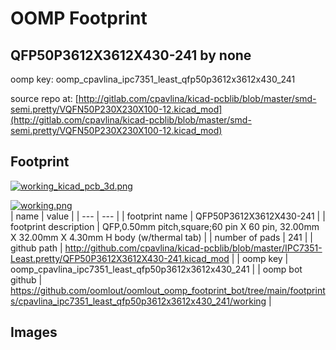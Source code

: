 # OOMP Footprint  
## QFP50P3612X3612X430-241  by none  
  
oomp key: oomp_cpavlina_ipc7351_least_qfp50p3612x3612x430_241  
  
source repo at: [http://gitlab.com/cpavlina/kicad-pcblib/blob/master/smd-semi.pretty/VQFN50P230X230X100-12.kicad_mod](http://gitlab.com/cpavlina/kicad-pcblib/blob/master/smd-semi.pretty/VQFN50P230X230X100-12.kicad_mod)  
## Footprint  
  
[![working_kicad_pcb_3d.png](working_kicad_pcb_3d_600.png)](working_kicad_pcb_3d.png)  
  
[![working.png](working_600.png)](working.png)  
| name | value | 
| --- | --- | 
| footprint name | QFP50P3612X3612X430-241 | 
| footprint description | QFP,0.50mm pitch,square;60 pin X 60 pin, 32.00mm X 32.00mm X 4.30mm H body (w/thermal tab) | 
| number of pads | 241 | 
| github path | http://github.com/cpavlina/kicad-pcblib/blob/master/IPC7351-Least.pretty/QFP50P3612X3612X430-241.kicad_mod | 
| oomp key | oomp_cpavlina_ipc7351_least_qfp50p3612x3612x430_241 | 
| oomp bot github | https://github.com/oomlout/oomlout_oomp_footprint_bot/tree/main/footprints/cpavlina_ipc7351_least_qfp50p3612x3612x430_241/working | 
## Images  
